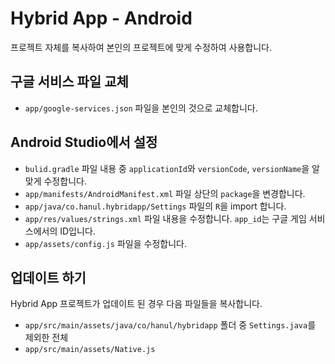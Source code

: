# Hybrid App - Android
프로젝트 자체를 복사하여 본인의 프로젝트에 맞게 수정하여 사용합니다.

## 구글 서비스 파일 교체
* `app/google-services.json` 파일을 본인의 것으로 교체합니다.

## Android Studio에서 설정
* `bulid.gradle` 파일 내용 중 `applicationId`와 `versionCode`, `versionName`을 알맞게 수정합니다.
* `app/manifests/AndroidManifest.xml` 파일 상단의 `package`을 변경합니다.
* `app/java/co.hanul.hybridapp/Settings` 파일의 `R`을 import 합니다.
* `app/res/values/strings.xml` 파일 내용을 수정합니다. `app_id`는 구글 게임 서비스에서의 ID입니다.
* `app/assets/config.js` 파일을 수정합니다.

## 업데이트 하기
Hybrid App 프로젝트가 업데이트 된 경우 다음 파일들을 복사합니다.
* `app/src/main/assets/java/co/hanul/hybridapp` 폴더 중 `Settings.java`를 제외한 전체
* `app/src/main/assets/Native.js`
